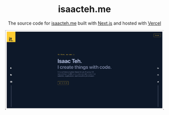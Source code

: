 <h1 align="center">
  isaacteh.me
</h1>
<p align="center">
  The source code for <a href="https://isaacteh.me" target="_blank">isaacteh.me</a> built with <a href="https://www.nextjs.org/" target="_blank">Next.js</a> and hosted with <a href="https://www.vercel.com/" target="_blank">Vercel</a>
</p>

![sample](src/images/sample.png)